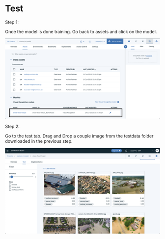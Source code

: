 # Test

Step 1:

Once the model is done training. Go back to assets and click on the model. 

![](../.gitbook/assets/screen-shot-2019-06-14-at-11.52.31-pm%20%281%29.png)

Step 2:

Go to the test tab. Drag and Drop a couple image from the testdata folder downloaded in the previous step.

![](../.gitbook/assets/image%20%286%29.png)

